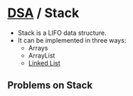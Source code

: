 # [DSA](../README.md) / Stack

-   Stack is a LIFO data structure.
-   It can be implemented in three ways:<br>
    -   Arrays
    -   ArrayList
    -   [Linked List](StackLL.java)

## Problems on Stack
